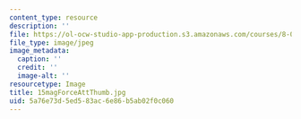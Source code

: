 ```yaml
---
content_type: resource
description: ''
file: https://ol-ocw-studio-app-production.s3.amazonaws.com/courses/8-02t-electricity-and-magnetism-spring-2005/5a76e73d5ed583ac6e86b5ab02f0c060_15magForceAttThumb.jpg
file_type: image/jpeg
image_metadata:
  caption: ''
  credit: ''
  image-alt: ''
resourcetype: Image
title: 15magForceAttThumb.jpg
uid: 5a76e73d-5ed5-83ac-6e86-b5ab02f0c060
---
```

